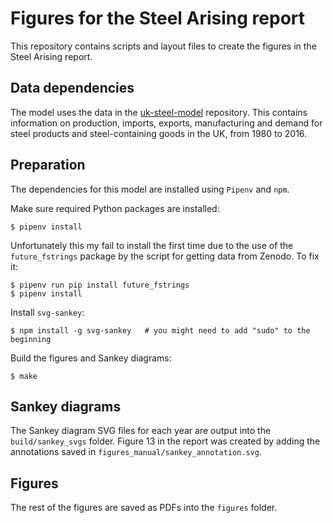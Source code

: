 # Figures for the Steel Arising report

This repository contains scripts and layout files to create the figures in the
Steel Arising report.

## Data dependencies

The model uses the data in the
[uk-steel-model](https://github.com/ricklupton/uk-steel-model) repository. This
contains information on production, imports, exports, manufacturing and demand
for steel products and steel-containing goods in the UK, from 1980 to 2016.

## Preparation

The dependencies for this model are installed using `Pipenv` and `npm`.

Make sure required Python packages are installed:

```shell
$ pipenv install
```

Unfortunately this my fail to install the first time due to the use of the
`future_fstrings` package by the script for getting data from Zenodo. To fix it:

```shell
$ pipenv run pip install future_fstrings
$ pipenv install
```

Install `svg-sankey`:

```shell
$ npm install -g svg-sankey   # you might need to add "sudo" to the beginning
```

Build the figures and Sankey diagrams:

```shell
$ make
```

## Sankey diagrams

The Sankey diagram SVG files for each year are output into the
`build/sankey_svgs` folder. Figure 13 in the report was created by adding the
annotations saved in `figures_manual/sankey_annotation.svg`.

## Figures

The rest of the figures are saved as PDFs into the `figures` folder.
